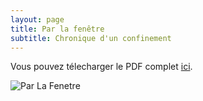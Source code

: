 ```yaml
---
layout: page
title: Par la fenêtre
subtitle: Chronique d'un confinement
---
```


                
Vous pouvez télecharger le PDF complet [ici]().

![Par La Fenetre](/images/fenetres/thumbs/fenetre_0.jpg?style=centerme)


